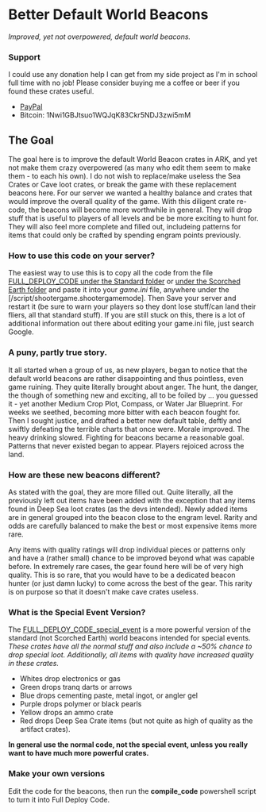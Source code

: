 # Better Default World Beacons  

_Improved, yet not overpowered, default world beacons._  

### Support
  
I could use any donation help I can get from my side project as I'm in school full time with no job! Please consider buying me a coffee or beer if you found these crates useful. 
* [PayPal](https://www.paypal.me/mattearly/)  
* Bitcoin: 1Nwi1GBJtsuo1WQJqK83Ckr5NDJ3zwi5mM  

## The Goal  
The goal here is to improve the default World Beacon crates in ARK, and yet not make them crazy overpowered (as many who edit them seem to make them - to each his own). I do not wish to replace/make useless the Sea Crates or Cave loot crates, or break the game with these replacement beacons here. For our server we wanted a healthy balance and crates that would improve the overall quality of the game. With this diligent crate re-code, the beacons will become more worthwhile in general. They will drop stuff that is useful to players of all levels and be be more exciting to hunt for. They will also feel more complete and filled out, includeing patterns for items that could only be crafted by spending engram points previously.  

### How to use this code on your server?  
The easiest way to use this is to copy all the code from the file [FULL_DEPLOY_CODE under the Standard folder](Standard/FULL_DEPLOY_CODE) or [under the Scorched Earth folder](ScorchedEarth/FULL_DEPLOY_CODE) and paste it into your *game.ini* file, anywhere under the [/script/shootergame.shootergamemode]. Then Save your server and restart it (be sure to warn your players so they dont lose stuff/can land their fliers, all that standard stuff). If you are still stuck on this, there is a lot of additional information out there about editing your game.ini file, just search Google.  

### A puny, partly true story.
It all started when a group of us, as new players, began to notice that the default world beacons are rather disappointing and thus pointless, even game ruining. They quite literally brought about anger. The hunt, the danger, the though of something new and exciting, all to be foiled by ... you guessed it - yet another Medium Crop Plot, Compass, or Water Jar Blueprint. For weeks we seethed, becoming more bitter with each beacon fought for. Then I sought justice, and drafted a better new default table, deftly and swiftly defeating the terrible charts that once were. Morale improved. The heavy drinking slowed. Fighting for beacons became a reasonable goal. Patterns that never existed began to appear. Players rejoiced across the land.

### How are these new beacons different? 
As stated with the goal, they are more filled out. Quite literally, all the previously left out items have been added with the exception that any items found in Deep Sea loot crates (as the devs intended). Newly added items are in general grouped into the beacon close to the engram level. Rarity and odds are carefully balanced to make the best or most expensive items more rare.   

Any items with quality ratings will drop individual pieces or patterns only and have a (rather small) chance to be improved beyond what was capable before. In extremely rare cases, the gear found here will be of very high quality. This is so rare, that you would have to be a dedicated beacon hunter (or just damn lucky) to come across the best of the gear. This rarity is on purpose so that it doesn't make cave crates useless. 

### What is the Special Event Version?  
The [FULL_DEPLOY_CODE_special_event](Standard/EpicCrateDayEvent/FULL_DEPLOY_CODE_special_event) is a more powerful version of the standard (not Scorched Earth) world beacons intended for special events. *These crates have all the normal stuff and also include a ~50% chance to drop special loot. Additionally, all items with quality have increased quality in these crates.*  
* Whites drop electronics or gas  
* Green drops tranq darts or arrows 
* Blue drops cementing paste, metal ingot, or angler gel  
* Purple drops polymer or black pearls  
* Yellow drops an ammo crate  
* Red drops Deep Sea Crate items (but not quite as high of quality as the artifact crates).  
  
**In general use the normal code, not the special event, unless you really want to have much more powerful crates.**
  
### Make your own versions  
Edit the code for the beacons, then run the **compile_code** powershell script to turn it into Full Deploy Code.
